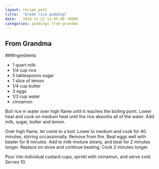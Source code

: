 ```yaml
---
layout: recipe_post
title:  "Greek rice pudding"
date:   2019-12-22 12:05:06 +0000
categories: puddings from-grandma
---
```


## From Grandma
###Ingredients
* 1 quart milk
* 1/4 cup rice
* 5 tablespoons sugar
* 1 slice of lemon
* 1/4 cup butter
* 3 eggs
* 1/3 cup water
* cinnamon


Boil rice in water over high flame until it reaches the boiling point. Lower heat and cook on medium heat until the rice absorbs all of the water. Add milk, sugar, butter and lemon.


Over high flame, let come to a boil. Lower to medium and cook for 40 minutes, stirring occassionally. Remove from fire. Beat eggs well with beater for 8 minutes. Add to milk mixture slowly, and beat for 2 minutes longer. Replace on stove and continue beating. Cook 2 minutes longer.


Pour into individual custard cups, sprnkl with cinnamon, and serve cold. Serves 10.
